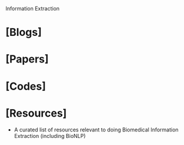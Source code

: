 Information Extraction

# [Blogs]

# [Papers]

# [Codes]

# [Resources]
+ A curated list of resources relevant to doing Biomedical Information Extraction (including BioNLP)

